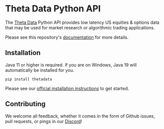 # Theta Data Python API

The [Theta Data](https://thetadata.net) Python API provides low latency US equities & options data that may be used for
market research or algorithmic trading applications.

Please see this repository's [documentation](https://thetadata-api.github.io/thetadata-python) for more details.

## Installation

Java 11 or higher is required. If you are on Windows, Java 19 will automatically be installed for you.

`pip install thetadata`

Please see our [official installation instructions](https://thetadata-api.github.io/thetadata-python/tutorials/#installation)
to get started.

## Contributing

We welcome all feedback, whether it comes in the form of Github issues, pull requests, or pings in our [Discord](discord.thetadata.us)!
